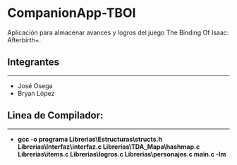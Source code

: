 # CompanionApp-TBOI
Aplicación para almacenar avances y logros del juego The Binding Of Isaac: Afterbirth+.

## Integrantes
---

- José Osega
- Bryan López

## Linea de Compilador: 
---

- **gcc -o programa Librerias\Estructuras\structs.h Librerias\Interfaz\interfaz.c Librerias\TDA_Mapa\hashmap.c Librerias\items.c Librerias\logros.c Librerias\personajes.c main.c -lm**
